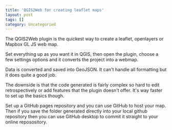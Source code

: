 ```yaml
---
title: 'QGIS2Web for creating leaflet maps'
layout: post
tags: []
category: Uncategoried
---
```

The QGIS2Web plugin is the quickest way to create a leaflet, openlayers or Mapbox GL JS web map.

Set everything up as you want it in QGIS, then open the plugin, choose a few settings options and it converts the project into a webmap.

Data is converted and saved into GeoJSON. It can't handle all formatting but it does quite a good job.

The downside is that the code generated is fairly complex so hard to edit retrospectively or add features that the plugin doesn't offer. It's way faster to set up the basics though.

Set up a GitHub pages repository and you can use GitHub to host your map. Then if you save the folder generated directly into your local github repository then you can use GitHub desktop to commit it straight to your online reposository.